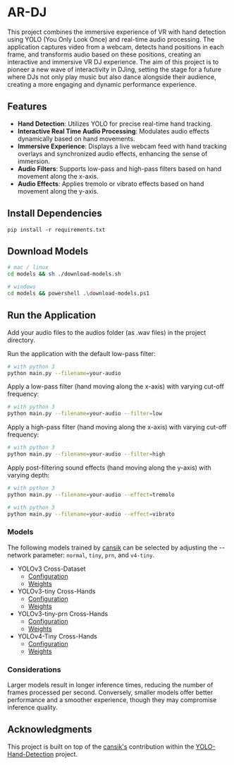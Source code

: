 # AR-DJ

This project combines the immersive experience of VR with hand detection using YOLO (You Only Look Once) and real-time audio processing. The application captures video from a webcam, detects hand positions in each frame, and transforms audio based on these positions, creating an interactive and immersive VR DJ experience. The aim of this project is to pioneer a new wave of interactivity in DJing, setting the stage for a future where DJs not only play music but also dance alongside their audience, creating a more engaging and dynamic performance experience.

## Features

- **Hand Detection**: Utilizes YOLO for precise real-time hand tracking.
- **Interactive Real Time Audio Processing**: Modulates audio effects dynamically based on hand movements.
- **Immersive Experience**: Displays a live webcam feed with hand tracking overlays and synchronized audio effects, enhancing the sense of immersion.
- **Audio Filters**: Supports low-pass and high-pass filters based on hand movement along the x-axis.
- **Audio Effects**: Applies tremolo or vibrato effects based on hand movement along the y-axis.



## Install Dependencies
`pip install -r requirements.txt
`
## Download Models
```bash
# mac / linux
cd models && sh ./download-models.sh

# windows
cd models && powershell .\download-models.ps1

```

## Run the Application 
Add your audio files to the audios folder (as .wav files) in the project directory. 

Run the application with the default low-pass filter:

```bash
# with python 3
python main.py --filename=your-audio
```

Apply a low-pass filter (hand moving along the x-axis) with varying cut-off frequency:
```bash
# with python 3
python main.py --filename=your-audio --filter=low
```

Apply a high-pass filter (hand moving along the x-axis) with varying cut-off frequency:

```bash
# with python 3
python main.py --filename=your-audio --filter=high
```

Apply post-filtering sound effects (hand moving along the y-axis) with varying depth:
```bash
# with python 3
python main.py --filename=your-audio --effect=tremolo
```
```bash
# with python 3
python main.py --filename=your-audio --effect=vibrato
```

### Models

The following models trained by [cansik](https://github.com/cansik) can be selected by adjusting the --network parameter: `normal`, `tiny`, `prn`, and `v4-tiny`.

- YOLOv3 Cross-Dataset
	- [Configuration](https://github.com/cansik/yolo-hand-detection/releases/download/pretrained/cross-hands.cfg)
	- [Weights](https://github.com/cansik/yolo-hand-detection/releases/download/pretrained/cross-hands.weights)
- YOLOv3-tiny Cross-Hands
	- [Configuration](https://github.com/cansik/yolo-hand-detection/releases/download/pretrained/cross-hands-tiny.cfg)
	- [Weights](https://github.com/cansik/yolo-hand-detection/releases/download/pretrained/cross-hands-tiny.weights)
- YOLOv3-tiny-prn Cross-Hands
	- [Configuration](https://github.com/cansik/yolo-hand-detection/releases/download/pretrained/cross-hands-tiny-prn.cfg)
	- [Weights](https://github.com/cansik/yolo-hand-detection/releases/download/pretrained/cross-hands-tiny-prn.weights)
- YOLOv4-Tiny Cross-Hands
	- [Configuration](https://github.com/cansik/yolo-hand-detection/releases/download/pretrained/cross-hands-yolov4-tiny.cfg)
	- [Weights](https://github.com/cansik/yolo-hand-detection/releases/download/pretrained/cross-hands-yolov4-tiny.weights)

### Considerations
Larger models result in longer inference times, reducing the number of frames processed per second. Conversely, smaller models offer better performance and a smoother experience, though they may compromise inference quality.

## Acknowledgments

This project is built on top of the [cansik's](https://github.com/cansik) contribution within the [YOLO-Hand-Detection](https://github.com/cansik/yolo-hand-detection/tree/master) project.

